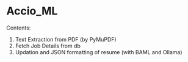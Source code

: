 # Accio_ML

Contents:
1. Text Extraction from PDF (by PyMuPDF)
2. Fetch Job Details from db
3. Updation and JSON formatting of resume (with BAML and Ollama)
